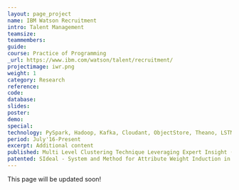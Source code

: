 ```yaml
---
layout: page_project
name: IBM Watson Recruitment
intro: Talent Management
teamsize:
teammembers:
guide:
course: Practice of Programming
_url: https://www.ibm.com/watson/talent/recruitment/
projectimage: iwr.png
weight: 1
category: Research
reference:
code:
database: 
slides: 
poster: 
demo: 
special:
technology: PySpark, Hadoop, Kafka, Cloudant, ObjectStore, Theano, LSTM
period: July'16-Present
excerpt: Additional content
published: Multi Level Clustering Technique Leveraging Expert Insight (JSM 2017) <br> Similarity Computation Exploiting The Semantic And Syntactic Inherent Structure Among Job Titles (ICSOC 2017)
patented: SIdeal - System and Method for Attribute Weight Induction in a Multiple Recruiter Setting Exploiting Public Goods Games Framework
---
```

This page will be updated soon!